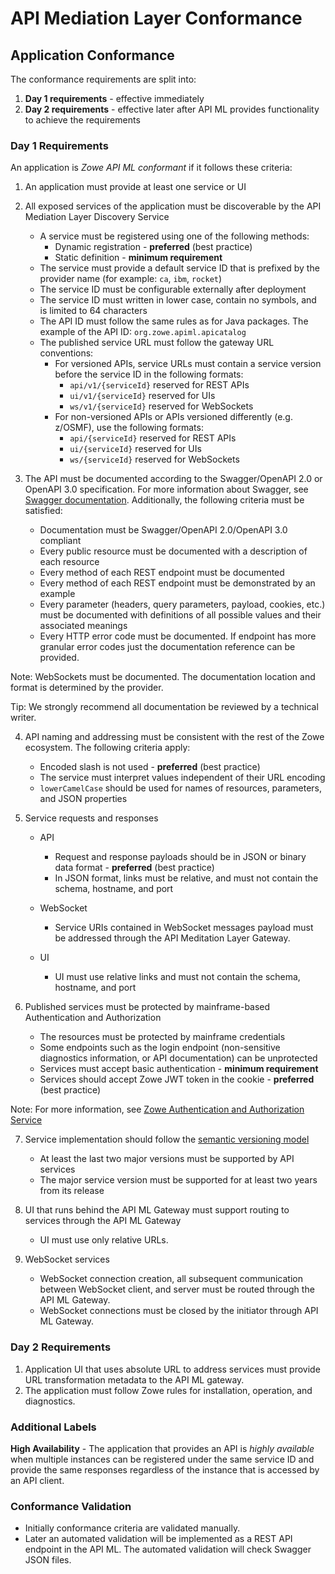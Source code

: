 # API Mediation Layer Conformance

## Application Conformance

The conformance requirements are split into:

1. **Day 1 requirements** - effective immediately
2. **Day 2 requirements** - effective later after API ML provides functionality to achieve the requirements

### Day 1 Requirements

An application is *Zowe API ML conformant* if it follows these criteria:

1. An application must provide at least one service or UI
2. All exposed services of the application must be discoverable by the API Mediation Layer Discovery Service 
   - A service must be registered using one of the following methods:
     - Dynamic registration - **preferred** (best practice)
     - Static definition - **minimum requirement**
   - The service must provide a default service ID that is prefixed by the provider name (for example: `ca`, `ibm`, `rocket`)
   - The service ID must be configurable externally after deployment
   - The service ID must written in lower case, contain no symbols, and is limited to 64 characters
   - The API ID must follow the same rules as for Java packages. The example of the API ID: `org.zowe.apiml.apicatalog`
   - The published service URL must follow the gateway URL conventions:
     - For versioned APIs, service URLs must contain a service version before the service ID in the following formats:
       - `api/v1/{serviceId}` reserved for REST APIs
       - `ui/v1/{serviceId}` reserved for UIs
       - `ws/v1/{serviceId}` reserved for WebSockets
     - For non-versioned APIs or APIs versioned differently (e.g. z/OSMF), use the following formats: 
       - `api/{serviceId}` reserved for REST APIs
       - `ui/{serviceId}` reserved for UIs
       - `ws/{serviceId}` reserved for WebSockets

3. The API must be documented according to the Swagger/OpenAPI 2.0 or OpenAPI 3.0 specification. For more information about Swagger, see [Swagger documentation](https://swagger.io/resources/articles/documenting-apis-with-swagger/). Additionally, the following criteria must be satisfied: 
   - Documentation must be Swagger/OpenAPI 2.0/OpenAPI 3.0 compliant
   - Every public resource must be documented with a description of each resource
   - Every method of each REST endpoint must be documented
   - Every method of each REST endpoint must be demonstrated by an example
   - Every parameter (headers, query parameters, payload, cookies, etc.) must be documented with definitions of all possible values and their associated meanings
   - Every HTTP error code must be documented. If endpoint has more granular error codes just the documentation reference can be provided.

Note: WebSockets must be documented. The documentation location and format is determined by the provider.

Tip: We strongly recommend all documentation be reviewed by a technical writer.

4. API naming and addressing must be consistent with the rest of the Zowe ecosystem. The following criteria apply:
   - Encoded slash is not used - **preferred** (best practice)
   - The service must interpret values independent of their URL encoding
   - `lowerCamelCase` should be used for names of resources, parameters, and JSON properties

5. Service requests and responses
   - API 
     - Request and response payloads should be in JSON or binary data format - **preferred** (best practice)
     - In JSON format, links must be relative, and must not contain the schema, hostname, and port 
   - WebSocket
     - Service URIs contained in WebSocket messages payload must be addressed through the API Meditation Layer Gateway.
     
   - UI
     - UI must use relative links and must not contain the schema, hostname, and port

6. Published services must be protected by mainframe-based Authentication and Authorization
   - The resources must be protected by mainframe credentials
   - Some endpoints such as the login endpoint (non-sensitive diagnostics information, or API documentation) can be unprotected 
   - Services must accept basic authentication - **minimum requirement**
   - Services should accept Zowe JWT token in the cookie - **preferred** (best practice)

Note: For more information, see [Zowe Authentication and Authorization Service](https://github.com/zowe/api-layer/wiki/Zowe-Authentication-and-Authorization-Service)

7. Service implementation should follow the [semantic versioning model](https://semver.org/)
   - At least the last two major versions must be supported by API services
   - The major service version must be supported for at least two years from its release

8. UI that runs behind the API ML Gateway must support routing to services through the API ML Gateway 
    - UI must use only relative URLs.

9. WebSocket services
     - WebSocket connection creation, all subsequent communication between WebSocket client, and server must be routed through the API ML Gateway.
     - WebSocket connections must be closed by the initiator through API ML Gateway.

### Day 2 Requirements

1. Application UI that uses absolute URL to address services must provide URL transformation metadata to the API ML gateway.
2. The application must follow Zowe rules for installation, operation, and diagnostics.

### Additional Labels

**High Availability** - The application that provides an API is *highly available* when multiple instances can be registered under the same service ID and provide the same responses regardless of the instance that is accessed by an API client.

### Conformance Validation
 * Initially conformance criteria are validated manually. 
 * Later an automated validation will be implemented as a REST API endpoint in the API ML. The automated validation will check Swagger JSON files.
